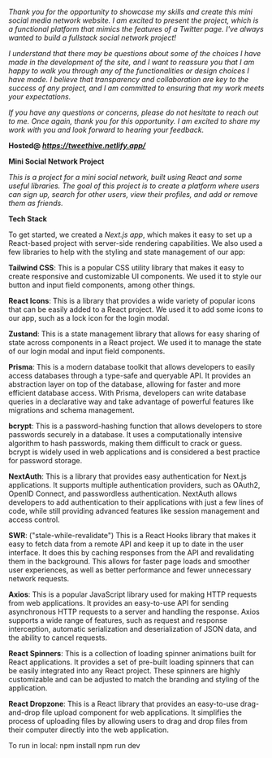 _Thank you for the opportunity to showcase my skills and create this mini social media network website. I am excited to present the project, which is a functional platform that mimics the features of a Twitter page. I've always wanted to build a fullstack social network project!_

_I understand that there may be questions about some of the choices I have made in the development of the site, and I want to reassure you that I am happy to walk you through any of the functionalities or design choices I have made. I believe that transparency and collaboration are key to the success of any project, and I am committed to ensuring that my work meets your expectations._

_If you have any questions or concerns, please do not hesitate to reach out to me. Once again, thank you for this opportunity. I am excited to share my work with you and look forward to hearing your feedback._

**Hosted@ _https://tweethive.netlify.app/_**

**Mini Social Network Project**

_This is a project for a mini social network, built using React and some useful libraries. The goal of this project is to create a platform where users can sign up, search for other users, view their profiles, and add or remove them as friends._

**Tech Stack**

To get started, we created a _Next.js app_, which makes it easy to set up a React-based project with server-side rendering capabilities. We also used a few libraries to help with the styling and state management of our app:

**Tailwind CSS**: This is a popular CSS utility library that makes it easy to create responsive and customizable UI components. We used it to style our button and input field components, among other things.

**React Icons**: This is a library that provides a wide variety of popular icons that can be easily added to a React project. We used it to add some icons to our app, such as a lock icon for the login modal.

**Zustand**: This is a state management library that allows for easy sharing of state across components in a React project. We used it to manage the state of our login modal and input field components.

**Prisma**: This is a modern database toolkit that allows developers to easily access databases through a type-safe and queryable API. It provides an abstraction layer on top of the database, allowing for faster and more efficient database access. With Prisma, developers can write database queries in a declarative way and take advantage of powerful features like migrations and schema management.

**bcrypt**: This is a password-hashing function that allows developers to store passwords securely in a database. It uses a computationally intensive algorithm to hash passwords, making them difficult to crack or guess. bcrypt is widely used in web applications and is considered a best practice for password storage.

**NextAuth**: This is a library that provides easy authentication for Next.js applications. It supports multiple authentication providers, such as OAuth2, OpenID Connect, and passwordless authentication. NextAuth allows developers to add authentication to their applications with just a few lines of code, while still providing advanced features like session management and access control.

**SWR**: ("stale-while-revalidate") This is a React Hooks library that makes it easy to fetch data from a remote API and keep it up to date in the user interface. It does this by caching responses from the API and revalidating them in the background. This allows for faster page loads and smoother user experiences, as well as better performance and fewer unnecessary network requests.

**Axios**: This is a popular JavaScript library used for making HTTP requests from web applications. It provides an easy-to-use API for sending asynchronous HTTP requests to a server and handling the response. Axios supports a wide range of features, such as request and response interception, automatic serialization and deserialization of JSON data, and the ability to cancel requests.

**React Spinners**: This is a collection of loading spinner animations built for React applications. It provides a set of pre-built loading spinners that can be easily integrated into any React project. These spinners are highly customizable and can be adjusted to match the branding and styling of the application.

**React Dropzone**: This is a React library that provides an easy-to-use drag-and-drop file upload component for web applications. It simplifies the process of uploading files by allowing users to drag and drop files from their computer directly into the web application.

To run in local:
    npm install
    npm run dev
